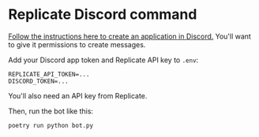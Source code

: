 # Replicate Discord command

[Follow the instructions here to create an application in Discord.](https://discord-py-slash-command.readthedocs.io/en/latest/quickstart.html) You'll want to give it permissions to create messages.

Add your Discord app token and Replicate API key to `.env`:

    REPLICATE_API_TOKEN=...
    DISCORD_TOKEN=...

You'll also need an API key from Replicate.

Then, run the bot like this:

    poetry run python bot.py
